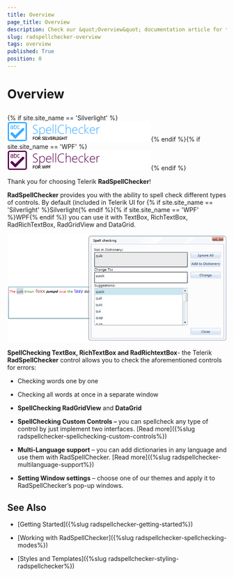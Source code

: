 ```yaml
---
title: Overview
page_title: Overview
description: Check our &quot;Overview&quot; documentation article for the RadSpellChecker {{ site.framework_name }} control.
slug: radspellchecker-overview
tags: overview
published: True
position: 0
---
```


# Overview



## 

{% if site.site_name == 'Silverlight' %}![](images/RadSpellChecker_Overview_sl.png){% endif %}{% if site.site_name == 'WPF' %}![](images/RadSpellChecker_Overview_wpf.png){% endif %}



Thank you for choosing Telerik __RadSpellChecker__!



__RadSpellChecker__ provides you with the ability to spell check different types of controls. By default (included in Telerik UI for {% if site.site_name == 'Silverlight' %}Silverlight{% endif %}{% if site.site_name == 'WPF' %}WPF{% endif %}) you can use it with TextBox, RichTextBox, RadRichTextBox, RadGridView and DataGrid.

![](images/RadSpellChecker_Overview.png)

__SpellChecking TextBox, RichTextBox and RadRichtextBox__- the Telerik __RadSpellChecker__ control allows you to check the aforementioned controls for errors:

* Checking words one by one

* Checking all words at once in a separate window

* __SpellChecking RadGridView__ and __DataGrid__ 

* __SpellChecking Custom Controls –__ you can spellcheck any type of control by just implement two interfaces. [Read more]({%slug radspellchecker-spellchecking-custom-controls%})

* __Multi-Language support__ – you can add dictionaries in any language and use them with RadSpellChecker. [Read more]({%slug radspellchecker-multilanguage-support%})

* __Setting Window settings__ – choose one of our themes and apply it to RadSpellChecker’s pop-up windows.

## See Also

 * [Getting Started]({%slug radspellchecker-getting-started%})

 * [Working with RadSpellChecker]({%slug radspellchecker-spellchecking-modes%})

 * [Styles and Templates]({%slug radspellchecker-styling-radspellchecker%})
